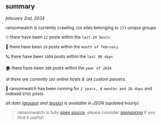 
## summary
_february 2nd, 2024_

ransomwatch is currently crawling `324` sites belonging to `173` unique groups

⏲ there have been `12` posts within the `last 24 hours`

🦈 there have been `19` posts within the `month of february`

🪐 there have been `1089` posts within the `last 90 days`

🏚 there have been `308` posts within the `year of 2024`

_⚙️ there are currently `102` online hosts & `104` custom parsers._

🦕 ransomwatch has been running for `2 years, 4 months and 26 days` and indexed `9765` posts

_all data  [(groups)](http://ransomwhat.telemetry.ltd/groups) and [(posts)](http://ransomwhat.telemetry.ltd/posts) is available in JSON (updated hourly)_

> ransomwatch is fully [open source](https://github.com/joshhighet/ransomwatch#ransomwatch--). please consider [sponsoring](https://github.com/sponsors/joshhighet) if you find it useful!
